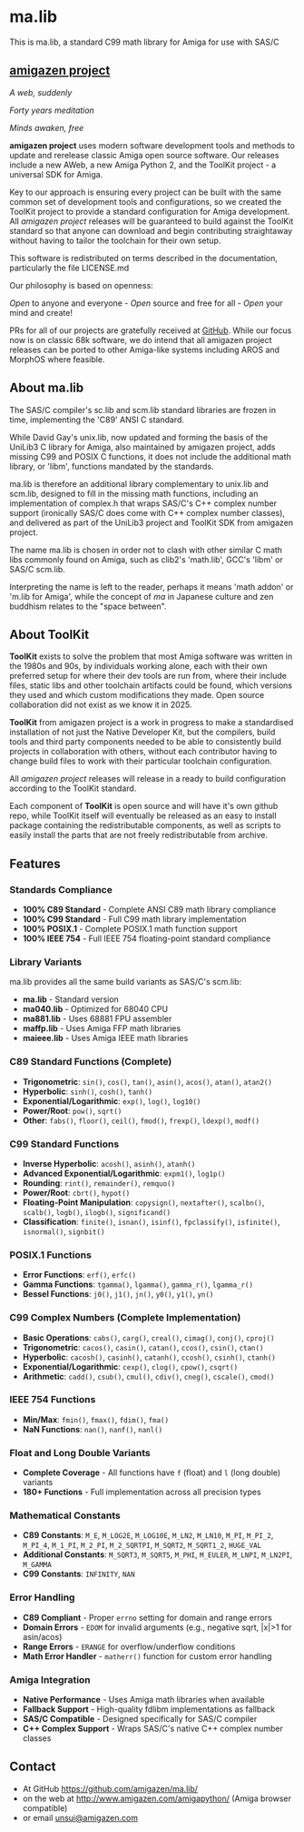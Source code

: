 # ma.lib 

This is ma.lib, a standard C99 math library for Amiga for use with SAS/C

## [amigazen project](http://www.amigazen.com)

*A web, suddenly*

*Forty years meditation*

*Minds awaken, free*

**amigazen project** uses modern software development tools and methods to update and rerelease classic Amiga open source software. Our releases include a new AWeb, a new Amiga Python 2, and the ToolKit project - a universal SDK for Amiga.

Key to our approach is ensuring every project can be built with the same common set of development tools and configurations, so we created the ToolKit project to provide a standard configuration for Amiga development. All *amigazen project* releases will be guaranteed to build against the ToolKit standard so that anyone can download and begin contributing straightaway without having to tailor the toolchain for their own setup.

This software is redistributed on terms described in the documentation, particularly the file LICENSE.md

Our philosophy is based on openness:

*Open* to anyone and everyone	- *Open* source and free for all	- *Open* your mind and create!

PRs for all of our projects are gratefully received at [GitHub](https://github.com/amigazen/). While our focus now is on classic 68k software, we do intend that all amigazen project releases can be ported to other Amiga-like systems including AROS and MorphOS where feasible.

## About ma.lib

The SAS/C compiler's sc.lib and scm.lib standard libraries are frozen in time, implementing the 'C89' ANSI C standard.

While David Gay's unix.lib, now updated and forming the basis of the UniLib3 C library for Amiga, also maintained by amigazen project, adds missing C99 and POSIX C functions, it does not include the additional math library, or 'libm', functions mandated by the standards.

ma.lib is therefore an additional library complementary to unix.lib and scm.lib, designed to fill in the missing math functions, including an implementation of complex.h that wraps SAS/C's C++ complex number support (ironically SAS/C does come with C++ complex number classes), and delivered as part of the UniLib3 project and ToolKit SDK from amigazen project.

The name ma.lib is chosen in order not to clash with other similar C math libs commonly found on Amiga, such as clib2's 'math.lib', GCC's 'libm' or SAS/C scm.lib. 

Interpreting the name is left to the reader, perhaps it means 'math addon' or 'm.lib for Amiga', while the concept of _ma_ in Japanese culture and zen buddhism relates to the "space between".

## About ToolKit

**ToolKit** exists to solve the problem that most Amiga software was written in the 1980s and 90s, by individuals working alone, each with their own preferred setup for where their dev tools are run from, where their include files, static libs and other toolchain artifacts could be found, which versions they used and which custom modifications they made. Open source collaboration did not exist as we know it in 2025. 

**ToolKit** from amigazen project is a work in progress to make a standardised installation of not just the Native Developer Kit, but the compilers, build tools and third party components needed to be able to consistently build projects in collaboration with others, without each contributor having to change build files to work with their particular toolchain configuration. 

All *amigazen project* releases will release in a ready to build configuration according to the ToolKit standard.

Each component of **ToolKit** is open source and will have it's own github repo, while ToolKit itself will eventually be released as an easy to install package containing the redistributable components, as well as scripts to easily install the parts that are not freely redistributable from archive.

## Features

### Standards Compliance
- **100% C89 Standard** - Complete ANSI C89 math library compliance
- **100% C99 Standard** - Full C99 math library implementation
- **100% POSIX.1** - Complete POSIX.1 math function support
- **100% IEEE 754** - Full IEEE 754 floating-point standard compliance

### Library Variants

ma.lib provides all the same build variants as SAS/C's scm.lib:

- **ma.lib** - Standard version
- **ma040.lib** - Optimized for 68040 CPU
- **ma881.lib** - Uses 68881 FPU assembler
- **maffp.lib** - Uses Amiga FFP math libraries
- **maieee.lib** - Uses Amiga IEEE math libraries

### C89 Standard Functions (Complete)
- **Trigonometric**: `sin()`, `cos()`, `tan()`, `asin()`, `acos()`, `atan()`, `atan2()`
- **Hyperbolic**: `sinh()`, `cosh()`, `tanh()`
- **Exponential/Logarithmic**: `exp()`, `log()`, `log10()`
- **Power/Root**: `pow()`, `sqrt()`
- **Other**: `fabs()`, `floor()`, `ceil()`, `fmod()`, `frexp()`, `ldexp()`, `modf()`

### C99 Standard Functions
- **Inverse Hyperbolic**: `acosh()`, `asinh()`, `atanh()`
- **Advanced Exponential/Logarithmic**: `expm1()`, `log1p()`
- **Rounding**: `rint()`, `remainder()`, `remquo()`
- **Power/Root**: `cbrt()`, `hypot()`
- **Floating-Point Manipulation**: `copysign()`, `nextafter()`, `scalbn()`, `scalb()`, `logb()`, `ilogb()`, `significand()`
- **Classification**: `finite()`, `isnan()`, `isinf()`, `fpclassify()`, `isfinite()`, `isnormal()`, `signbit()`

### POSIX.1 Functions
- **Error Functions**: `erf()`, `erfc()`
- **Gamma Functions**: `tgamma()`, `lgamma()`, `gamma_r()`, `lgamma_r()`
- **Bessel Functions**: `j0()`, `j1()`, `jn()`, `y0()`, `y1()`, `yn()`

### C99 Complex Numbers (Complete Implementation)
- **Basic Operations**: `cabs()`, `carg()`, `creal()`, `cimag()`, `conj()`, `cproj()`
- **Trigonometric**: `cacos()`, `casin()`, `catan()`, `ccos()`, `csin()`, `ctan()`
- **Hyperbolic**: `cacosh()`, `casinh()`, `catanh()`, `ccosh()`, `csinh()`, `ctanh()`
- **Exponential/Logarithmic**: `cexp()`, `clog()`, `cpow()`, `csqrt()`
- **Arithmetic**: `cadd()`, `csub()`, `cmul()`, `cdiv()`, `cneg()`, `cscale()`, `cmod()`

### IEEE 754 Functions
- **Min/Max**: `fmin()`, `fmax()`, `fdim()`, `fma()`
- **NaN Functions**: `nan()`, `nanf()`, `nanl()`

### Float and Long Double Variants
- **Complete Coverage** - All functions have `f` (float) and `l` (long double) variants
- **180+ Functions** - Full implementation across all precision types

### Mathematical Constants
- **C89 Constants**: `M_E`, `M_LOG2E`, `M_LOG10E`, `M_LN2`, `M_LN10`, `M_PI`, `M_PI_2`, `M_PI_4`, `M_1_PI`, `M_2_PI`, `M_2_SQRTPI`, `M_SQRT2`, `M_SQRT1_2`, `HUGE_VAL`
- **Additional Constants**: `M_SQRT3`, `M_SQRT5`, `M_PHI`, `M_EULER`, `M_LNPI`, `M_LN2PI`, `M_GAMMA`
- **C99 Constants**: `INFINITY`, `NAN`

### Error Handling
- **C89 Compliant** - Proper `errno` setting for domain and range errors
- **Domain Errors** - `EDOM` for invalid arguments (e.g., negative sqrt, |x|>1 for asin/acos)
- **Range Errors** - `ERANGE` for overflow/underflow conditions
- **Math Error Handler** - `matherr()` function for custom error handling

### Amiga Integration
- **Native Performance** - Uses Amiga math libraries when available
- **Fallback Support** - High-quality fdlibm implementations as fallback
- **SAS/C Compatible** - Designed specifically for SAS/C compiler
- **C++ Complex Support** - Wraps SAS/C's native C++ complex number classes

## Contact 

- At GitHub https://github.com/amigazen/ma.lib/ 
- on the web at http://www.amigazen.com/amigapython/ (Amiga browser compatible)
- or email unsui@amigazen.com